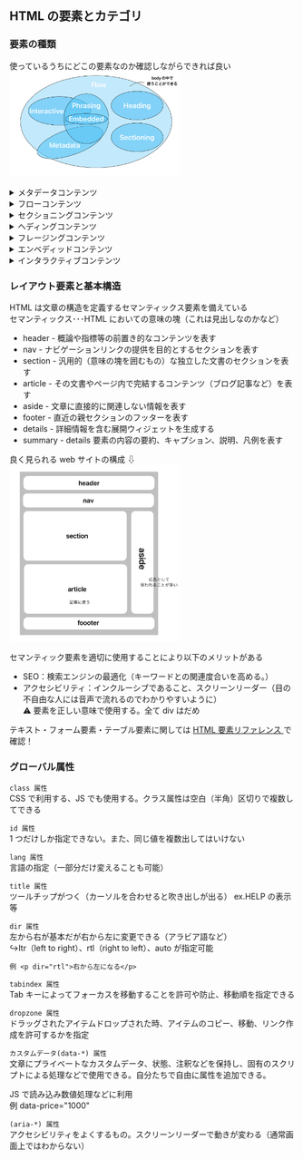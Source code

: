## HTML の要素とカテゴリ

### 要素の種類

使っているうちにどこの要素なのか確認しながらできれば良い<br>
<img width="300" src="カテゴリ.jpg">

<details>
<summary>メタデータコンテンツ</summary>
ページについての見た目や振る舞いなどを規定。<br>
[base,link,meta,noscript,style,template,title,base,link,meta,style]
</details>

<details>
<summary>フローコンテンツ</summary>
bodyで使用されるほとんどの要素が含まれる<br>
[ a, abbr, address, article, aside, audio, b, bdo, bdi, blockquote, br, button, canvas, cite, code, command 非推奨, data, datalist, del, details, dfn, div, dl, em, embed, fieldset, figure, footer, form, h1, h2, h3, h4, h5, h6, header, hgroup, hr, i, iframe, img, input, ins, kbd, label, main, map, mark, math, menu, meter, nav, noscript, object, ol, output, p, picture, pre, progress, q, ruby, s, samp, script, section, select, small, span, strong, sub, sup, svg, table, template, textarea, time, u, ul, var, video, wbr]
</details>

<details>
<summary>セクショニングコンテンツ</summary>
見出しとフッターの範囲を定義。意味のまとまりの要素。見るための要素<br>
[article,aside,nav,section(divの代わりで使用される)]
</details>

<details>
<summary>ヘディングコンテンツ</summary>
セクションの見出し<br>
※サイズの調整や太字で使用しない、1個飛ばして使用NG<br>
[h1,h2,h3,h4,h5,h6]<br>
 ① ③  h4以降はあまり使用しない
</details>

<details>
<summary>フレージングコンテンツ</summary>
フレーズに対して使われる要素。単語の塊。一部の単語を装飾する際に使う<br>
[a,abbr,area, （map要素内にある場合）audio,b,bdi,bdo,br,button,canvas,cite,code,data,datalist,del,dfn,em,embed,i,iframe,img,input,ins,kbd,label,link, （body要素内で利用できる場合）map,mark,
meta, （itemprop属性が指定されている場合）meter,noscript,object,output,picture,progress,q,ruby,s,samp,script,select,slot,small,span,strong,sub,sup,template,textarea,time,u,var,video,wbr]
</details>

<details>
<summary>エンベディッドコンテンツ</summary>
embed=埋め込む<br>
文章内に外部のリソース（画像・動画・音声・他のwebページ）を埋め込む<br>
[audio,canvas,embed,iframe,img,math,object,picture,svg,video]
</details>

<details>
<summary>インタラクティブコンテンツ</summary>
ユーザーが操作できるようなもの。画面の部品<br>
[a,audio,button,details,embed,iframe,img,input,label,select,textarea,video]
</details>

### レイアウト要素と基本構造

HTML は文章の構造を定義するセマンティックス要素を備えている<br>
セマンティックス･･･HTML においての意味の塊（これは見出しなのかなど）

- header - 概論や指標等の前置き的なコンテンツを表す
- nav - ナビゲーションリンクの提供を目的とするセクションを表す
- section - 汎用的（意味の塊を囲むもの）な独立した文書のセクションを表す
- article - その文書やページ内で完結するコンテンツ（ブログ記事など）を表す
- aside - 文章に直接的に関連しない情報を表す
- footer - 直近の親セクションのフッターを表す
- details - 詳細情報を含む展開ウィジェットを生成する
- summary - details 要素の内容の要約、キャプション、説明、凡例を表す

良く見られる web サイトの構成 ⇩ <br>
<img width="300" src="構成.jpg"><br>

セマンティック要素を適切に使用することにより以下のメリットがある<br>

- SEO：検索エンジンの最適化（キーワードとの関連度合いを高める。）
- アクセシビリティ：インクルーシブであること、スクリーンリーダー（目の不自由な人には音声で流れるのでわかりやすいように）<br>
  ⚠️ 要素を正しい意味で使用する。全て div はだめ

テキスト・フォーム要素・テーブル要素に関しては
[HTML 要素リファレンス
](https://developer.mozilla.org/ja/docs/Web/HTML/Element)で確認！

### グローバル属性

`class 属性`<br>
CSS で利用する、JS でも使用する。クラス属性は空白（半角）区切りで複数してできる

`id 属性`<br>
1 つだけしか指定できない。また、同じ値を複数出してはいけない

`lang 属性`<br>
言語の指定（一部分だけ変えることも可能）

`title 属性`<br>
ツールチップがつく（カーソルを合わせると吹き出しが出る）
ex.HELP の表示等

`dir 属性`<br>
左から右が基本だが右から左に変更できる（アラビア語など）<br>
↪︎ltr（left to right）、rtl（right to left）、auto が指定可能

```
例 <p dir="rtl">右から左になる</p>
```

`tabindex 属性`<br>
Tab キーによってフォーカスを移動することを許可や防止、移動順を指定できる

`dropzone 属性`<br>
ドラッグされたアイテムドロップされた時、アイテムのコピー、移動、リンク作成を許可するかを指定

`カスタムデータ(data-*) 属性`<br>
文章にプライベートなカスタムデータ、状態、注釈などを保持し、固有のスクリプトによる処理などで使用できる。自分たちで自由に属性を追加できる。<br>

JS で読み込み数値処理などに利用<br>
例 data-price="1000"

`(aria-*) 属性`<br>
アクセシビリティをよくするもの。スクリーンリーダーで動きが変わる（通常画面上ではわからない）
